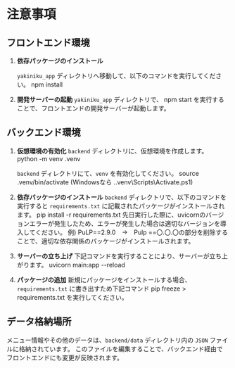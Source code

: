 # 注意事項

## フロントエンド環境

1. **依存パッケージのインストール**

   `yakiniku_app` ディレクトリへ移動して、以下のコマンドを実行してください。
   npm install

2. **開発サーバーの起動**
   `yakiniku_app` ディレクトリで、
   npm start
   を実行することで、フロントエンドの開発サーバーが起動します。

## バックエンド環境
1. **仮想環境の有効化**
   `backend` ディレクトリに、仮想環境を作成します。
   python -m venv .venv

   `backend` ディレクトリにて、`venv` を有効化してください。
   source .venv/bin/activate
   (Windowsなら .\.venv\Scripts\Activate.ps1)
   
2. **依存バッケージのインストール**
   `backend` ディレクトリで、以下のコマンドを実行すると `requirements.txt` に記載されたパッケージがインストールされます。
   pip install -r requirements.txt
   先日実行した際に、uvicornのバージョンエラーが発生したため、エラーが発生した場合は適切なバージョンを導入してください。
   例)
   PuLP==2.9.0　→　Pulp
   ==〇.〇.〇の部分を削除することで、適切な依存関係のパッケージがインストールされます。

3. **サーバーの立ち上げ**
   下記コマンドを実行することにより、サーバーが立ち上がります。
   uvicorn main:app --reload
   
4. **パッケージの追加**
   新規にパッケージをインストールする場合、 `requirements.txt` に書き出すため下記コマンド
   pip freeze > requirements.txt
   を実行してください。

## データ格納場所
   メニュー情報やその他のデータは、`backend/data` ディレクトリ内の `JSON` ファイルに格納されています。
   このファイルを編集することで、バックエンド経由でフロントエンドにも変更が反映されます。
